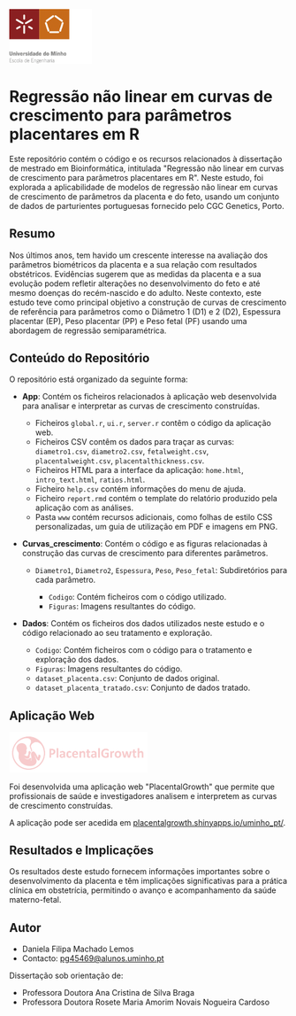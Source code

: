 <img src='App/www/minho.png' width='150'>

# Regressão não linear em curvas de crescimento para parâmetros placentares em R

Este repositório contém o código e os recursos relacionados à dissertação de mestrado em Bioinformática, intitulada "Regressão não linear em curvas de crescimento para parâmetros placentares em R". Neste estudo, foi explorada a aplicabilidade de modelos de regressão não linear em curvas de crescimento de parâmetros da placenta e do feto, usando um conjunto de dados de parturientes portuguesas fornecido pelo CGC Genetics, Porto.

## Resumo

Nos últimos anos, tem havido um crescente interesse na avaliação dos parâmetros biométricos da placenta e a sua relação com resultados obstétricos. Evidências sugerem que as medidas da placenta e a sua evolução podem refletir alterações no desenvolvimento do feto e até mesmo doenças do recém-nascido e do adulto. Neste contexto, este estudo teve como principal objetivo a construção de curvas de crescimento de referência para parâmetros como o Diâmetro 1 (D1) e 2 (D2), Espessura placentar (EP), Peso placentar (PP) e Peso fetal (PF) usando uma abordagem de regressão semiparamétrica.

## Conteúdo do Repositório

O repositório está organizado da seguinte forma:

- **App**: Contém os ficheiros relacionados à aplicação web desenvolvida para analisar e interpretar as curvas de crescimento construídas.

    - Ficheiros `global.r`, `ui.r`, `server.r` contêm o código da aplicação web.
    - Ficheiros CSV contêm os dados para traçar as curvas: `diametro1.csv`, `diametro2.csv`, `fetalweight.csv`, `placentalweight.csv`, `placentalthickness.csv`.
    - Ficheiros HTML para a interface da aplicação: `home.html`, `intro_text.html`, `ratios.html`.
    - Ficheiro `help.csv` contém informações do menu de ajuda.
    - Ficheiro `report.rmd` contém o template do relatório produzido pela aplicação com as análises.
    - Pasta `www` contém recursos adicionais, como folhas de estilo CSS personalizadas, um guia de utilização em PDF e imagens em PNG.

- **Curvas_crescimento**: Contém o código e as figuras relacionadas à construção das curvas de crescimento para diferentes parâmetros.

    - `Diametro1`, `Diametro2`, `Espessura`, `Peso`, `Peso_fetal`: Subdiretórios para cada parâmetro.

        - `Codigo`: Contém ficheiros com o código utilizado.
        - `Figuras`: Imagens resultantes do código.

- **Dados**: Contém os ficheiros dos dados utilizados neste estudo e o código relacionado ao seu tratamento e exploração.

    - `Codigo`: Contém ficheiros com o código para o tratamento e exploração dos dados.
    - `Figuras`: Imagens resultantes do código.
    - `dataset_placenta.csv`: Conjunto de dados original.
    - `dataset_placenta_tratado.csv`: Conjunto de dados tratado.
 
## Aplicação Web   

 <img src='App/www/logo_app.png' width='250'>
 
Foi desenvolvida uma aplicação web "PlacentalGrowth" que permite que profissionais de saúde e investigadores analisem e interpretem as curvas de crescimento construídas. 

A aplicação pode ser acedida em [placentalgrowth.shinyapps.io/uminho_pt/](https://placentalgrowth.shinyapps.io/uminho_pt/).

## Resultados e Implicações

Os resultados deste estudo fornecem informações importantes sobre o desenvolvimento da placenta e têm implicações significativas para a prática clínica em obstetrícia, permitindo o avanço e acompanhamento da saúde materno-fetal.

## Autor

- Daniela Filipa Machado Lemos
- Contacto: pg45469@alunos.uminho.pt

Dissertação sob orientação de: 
- Professora Doutora Ana Cristina de Silva Braga
- Professora Doutora Rosete Maria Amorim Novais Nogueira Cardoso


